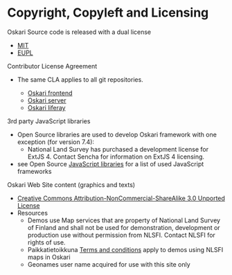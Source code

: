# Copyright, Copyleft and Licensing

Oskari Source code is released with a dual license

* [MIT](http://verkosto.oskari.org/oskari-ohjelmisto/lisenssit/mit-lisenssin-ehdot/)
* [EUPL](https://joinup.ec.europa.eu/community/eupl/og_page/eupl)

Contributor License Agreement

* The same CLA applies to all git repositories. 

	* [Oskari frontend](https://github.com/nls-oskari/oskari/blob/master/CLA.txt)
	* [Oskari server](https://github.com/nls-oskari/oskari-server/blob/master/CLA.txt)
	* [Oskari liferay](https://github.com/nls-oskari/oskari-liferay/blob/develop/CLA.txt)

3rd party JavaScript libraries

* Open Source libraries are used to develop Oskari framework with one exception (for version 7.4):
    * National Land Survey has purchased a development license for ExtJS 4. Contact Sencha for information on ExtJS 4 licensing.
* see Open Source [JavaScript libraries](/documentation/libraries) for a list of used JavaScript frameworks

Oskari Web Site content (graphics and texts)

* [Creative Commons Attribution-NonCommercial-ShareAlike 3.0 Unported License](http://creativecommons.org/licenses/by-nc-sa/3.0/)
* Resources
    * Demos use Map services that are property of National Land Survey of Finland and shall not be used for demonstration, development or production use without permission from NLSFI. Contact NLSFI for rights of use.
    * Paikkatietoikkuna ​[Terms and conditions](http://www.paikkatietoikkuna.fi/web/en/terms-and-conditions) apply to demos using NLSFI maps in Oskari
    * Geonames user name acquired for use with this site only